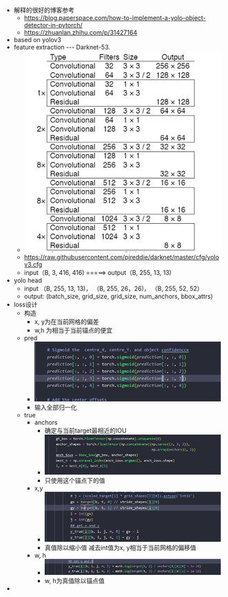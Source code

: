 - 解释的很好的博客参考
	- https://blog.paperspace.com/how-to-implement-a-yolo-object-detector-in-pytorch/
	- https://zhuanlan.zhihu.com/p/31427164
- based on yolov3
- feature extraction --- Darknet-53.
	- ![image.png](../assets/image_1653570802570_0.png)
	- https://raw.githubusercontent.com/pjreddie/darknet/master/cfg/yolov3.cfg
	- input（B, 3, 416, 416) =====> output（B, 255, 13, 13)
- yolo head
	- input （B, 255, 13, 13)， （B, 255, 26，26)， （B, 255, 52, 52）
	- output:  (batch_size, grid_size, grid_size, num_anchors, bbox_attrs)
- loss设计
	- 构造
		- x, y为在当前网格的偏差
		- w,h 为相当于当前锚点的便宜
	- pred
		- ![image.png](../assets/image_1654832064342_0.png)
		- 输入全部归一化
	- true
		- anchors
			- 确定与当前target最相近的IOU
			- ![image.png](../assets/image_1654832180056_0.png)
			- 只使用这个锚点下的值
		- x,y
			- ![image.png](../assets/image_1654832227845_0.png)
			- 真值除以缩小值 减去int值为x, y相当于当前网格的偏移值
		- w, h
			- ![image.png](../assets/image_1654832294943_0.png)
			- w, h为真值除以锚点值
-